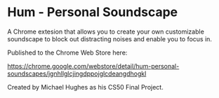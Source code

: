 # Hum - Personal Soundscape
 A Chrome extesion that allows you to create your own customizable soundscape to block out distracting noises and enable you to focus in. 
 
 Published to the Chrome Web Store here: 

 https://chrome.google.com/webstore/detail/hum-personal-soundscapes/jgnhllglcjingdppojglcdeangdhogkl

 Created by Michael Hughes as his CS50 Final Project.
